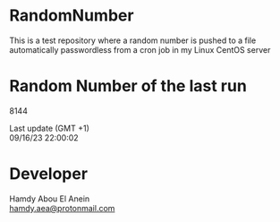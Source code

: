 # RandomNumber    
This is a test repository where a random number is pushed to a file automatically passwordless from a cron job in my Linux CentOS server    
# Random Number of the last run   
8144
      
Last update (GMT +1)    
09/16/23 22:00:02
# Developer    
Hamdy Abou El Anein   
hamdy.aea@protonmail.com
